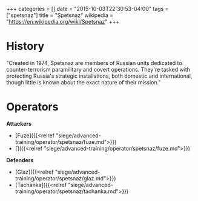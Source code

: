 +++
categories = []
date = "2015-10-03T22:30:53-04:00"
tags = ["spetsnaz"]
title = "Spetsnaz"
wikipedia = "https://en.wikipedia.org/wiki/Spetsnaz"
+++

# History

"Created in 1974, Spetsnaz are members of Russian units dedicated to counter-terrorism paramilitary and covert operations. They're tasked with protecting Russia's strategic installations, both domestic and international, though little is known about the exact nature of their mission."

# Operators

**Attackers**

- [Fuze]({{<relref "siege/advanced-training/operator/spetsnaz/fuze.md">}})
- []({{<relref "siege/advanced-training/operator/spetsnaz/fuze.md">}})

**Defenders**

- [Glaz]({{<relref "siege/advanced-training/operator/spetsnaz/glaz.md">}})
- [Tachanka]({{<relref "siege/advanced-training/operator/spetsnaz/tachanka.md">}})
